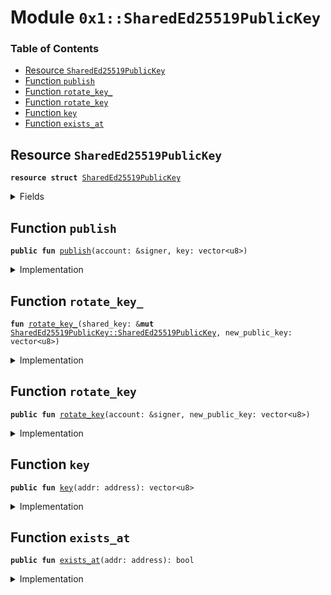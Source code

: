 
<a name="0x1_SharedEd25519PublicKey"></a>

# Module `0x1::SharedEd25519PublicKey`

### Table of Contents

-  [Resource `SharedEd25519PublicKey`](#0x1_SharedEd25519PublicKey_SharedEd25519PublicKey)
-  [Function `publish`](#0x1_SharedEd25519PublicKey_publish)
-  [Function `rotate_key_`](#0x1_SharedEd25519PublicKey_rotate_key_)
-  [Function `rotate_key`](#0x1_SharedEd25519PublicKey_rotate_key)
-  [Function `key`](#0x1_SharedEd25519PublicKey_key)
-  [Function `exists_at`](#0x1_SharedEd25519PublicKey_exists_at)



<a name="0x1_SharedEd25519PublicKey_SharedEd25519PublicKey"></a>

## Resource `SharedEd25519PublicKey`



<pre><code><b>resource</b> <b>struct</b> <a href="#0x1_SharedEd25519PublicKey">SharedEd25519PublicKey</a>
</code></pre>



<details>
<summary>Fields</summary>


<dl>
<dt>

<code>key: vector&lt;u8&gt;</code>
</dt>
<dd>

</dd>
<dt>

<code>rotation_cap: <a href="Account.md#0x1_Account_KeyRotationCapability">Account::KeyRotationCapability</a></code>
</dt>
<dd>

</dd>
</dl>


</details>

<a name="0x1_SharedEd25519PublicKey_publish"></a>

## Function `publish`



<pre><code><b>public</b> <b>fun</b> <a href="#0x1_SharedEd25519PublicKey_publish">publish</a>(account: &signer, key: vector&lt;u8&gt;)
</code></pre>



<details>
<summary>Implementation</summary>


<pre><code><b>public</b> <b>fun</b> <a href="#0x1_SharedEd25519PublicKey_publish">publish</a>(account: &signer, key: vector&lt;u8&gt;) {
    <b>let</b> t = <a href="#0x1_SharedEd25519PublicKey">SharedEd25519PublicKey</a> {
        key: x"",
        rotation_cap: <a href="Account.md#0x1_Account_extract_key_rotation_capability">Account::extract_key_rotation_capability</a>(account)
    };
    <a href="#0x1_SharedEd25519PublicKey_rotate_key_">rotate_key_</a>(&<b>mut</b> t, key);
    move_to(account, t);
}
</code></pre>



</details>

<a name="0x1_SharedEd25519PublicKey_rotate_key_"></a>

## Function `rotate_key_`



<pre><code><b>fun</b> <a href="#0x1_SharedEd25519PublicKey_rotate_key_">rotate_key_</a>(shared_key: &<b>mut</b> <a href="#0x1_SharedEd25519PublicKey_SharedEd25519PublicKey">SharedEd25519PublicKey::SharedEd25519PublicKey</a>, new_public_key: vector&lt;u8&gt;)
</code></pre>



<details>
<summary>Implementation</summary>


<pre><code><b>fun</b> <a href="#0x1_SharedEd25519PublicKey_rotate_key_">rotate_key_</a>(shared_key: &<b>mut</b> <a href="#0x1_SharedEd25519PublicKey">SharedEd25519PublicKey</a>, new_public_key: vector&lt;u8&gt;) {
    // Cryptographic check of <b>public</b> key validity
    <b>assert</b>(
        <a href="Signature.md#0x1_Signature_ed25519_validate_pubkey">Signature::ed25519_validate_pubkey</a>(<b>copy</b> new_public_key),
        EMALFORMED_PUBLIC_KEY
    );
    <a href="Account.md#0x1_Account_rotate_authentication_key">Account::rotate_authentication_key</a>(
        &shared_key.rotation_cap,
        <a href="Authenticator.md#0x1_Authenticator_ed25519_authentication_key">Authenticator::ed25519_authentication_key</a>(<b>copy</b> new_public_key)
    );
    shared_key.key = new_public_key;
}
</code></pre>



</details>

<a name="0x1_SharedEd25519PublicKey_rotate_key"></a>

## Function `rotate_key`



<pre><code><b>public</b> <b>fun</b> <a href="#0x1_SharedEd25519PublicKey_rotate_key">rotate_key</a>(account: &signer, new_public_key: vector&lt;u8&gt;)
</code></pre>



<details>
<summary>Implementation</summary>


<pre><code><b>public</b> <b>fun</b> <a href="#0x1_SharedEd25519PublicKey_rotate_key">rotate_key</a>(account: &signer, new_public_key: vector&lt;u8&gt;) <b>acquires</b> <a href="#0x1_SharedEd25519PublicKey">SharedEd25519PublicKey</a> {
    <a href="#0x1_SharedEd25519PublicKey_rotate_key_">rotate_key_</a>(borrow_global_mut&lt;<a href="#0x1_SharedEd25519PublicKey">SharedEd25519PublicKey</a>&gt;(<a href="Signer.md#0x1_Signer_address_of">Signer::address_of</a>(account)), new_public_key);
}
</code></pre>



</details>

<a name="0x1_SharedEd25519PublicKey_key"></a>

## Function `key`



<pre><code><b>public</b> <b>fun</b> <a href="#0x1_SharedEd25519PublicKey_key">key</a>(addr: address): vector&lt;u8&gt;
</code></pre>



<details>
<summary>Implementation</summary>


<pre><code><b>public</b> <b>fun</b> <a href="#0x1_SharedEd25519PublicKey_key">key</a>(addr: address): vector&lt;u8&gt; <b>acquires</b> <a href="#0x1_SharedEd25519PublicKey">SharedEd25519PublicKey</a> {
    *&borrow_global&lt;<a href="#0x1_SharedEd25519PublicKey">SharedEd25519PublicKey</a>&gt;(addr).key
}
</code></pre>



</details>

<a name="0x1_SharedEd25519PublicKey_exists_at"></a>

## Function `exists_at`



<pre><code><b>public</b> <b>fun</b> <a href="#0x1_SharedEd25519PublicKey_exists_at">exists_at</a>(addr: address): bool
</code></pre>



<details>
<summary>Implementation</summary>


<pre><code><b>public</b> <b>fun</b> <a href="#0x1_SharedEd25519PublicKey_exists_at">exists_at</a>(addr: address): bool {
    exists&lt;<a href="#0x1_SharedEd25519PublicKey">SharedEd25519PublicKey</a>&gt;(addr)
}
</code></pre>



</details>
